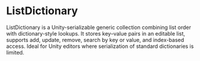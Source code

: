 # ListDictionary
ListDictionary is a Unity-serializable generic collection combining list order with dictionary-style lookups. It stores key–value pairs in an editable list, supports add, update, remove, search by key or value, and index-based access. Ideal for Unity editors where serialization of standard dictionaries is limited.
